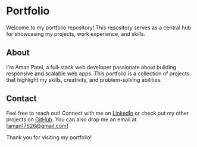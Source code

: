 # Portfolio

Welcome to my portfolio repository! This repository serves as a central hub for showcasing my projects, work experience, and skills.

## About

I'm Aman Patel, a full-stack web developer passionate about building responsive and scalable web apps. This portfolio is a collection of projects that highlight my skills, creativity, and problem-solving abilities.

## Contact

Feel free to reach out! Connect with me on [LinkedIn](https://www.linkedin.com/in/amanpatell/) or check out my other projects on [GitHub](https://github.com/amannpatel). You can also drop me an email at [aman17626@gmail.com]

Thank you for visiting my portfolio!

